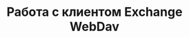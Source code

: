 ---
title: "Работа с клиентом Exchange WebDav"
url: /ru/net/working-with-exchange-webdav-client/
weight: 90
type: docs
---